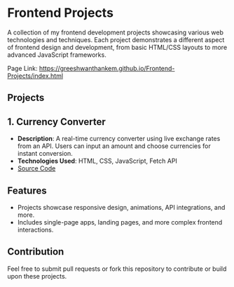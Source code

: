 # Frontend Projects

A collection of my frontend development projects showcasing various web technologies and techniques. Each project demonstrates a different aspect of frontend design and development, from basic HTML/CSS layouts to more advanced JavaScript frameworks.

Page Link: https://greeshwanthankem.github.io/Frontend-Projects/index.html

## Projects

## 1. **Currency Converter**
   - **Description**: A real-time currency converter using live exchange rates from an API. Users can input an amount and choose currencies for instant conversion.
   - **Technologies Used**: HTML, CSS, JavaScript, Fetch API
   - [Source Code](#)

## Features

- Projects showcase responsive design, animations, API integrations, and more.
- Includes single-page apps, landing pages, and more complex frontend interactions.

## Contribution

Feel free to submit pull requests or fork this repository to contribute or build upon these projects.
